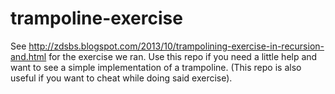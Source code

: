 trampoline-exercise
===================

See http://zdsbs.blogspot.com/2013/10/trampolining-exercise-in-recursion-and.html for the exercise we ran. Use this repo if you need a little help and want to see a simple implementation of a trampoline. (This repo is also useful if you want to cheat while doing said exercise).
